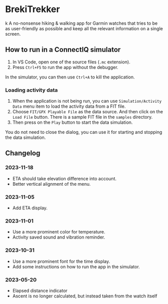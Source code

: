 # BrekiTrekker
k
A no-nonsense hiking & walking app for Garmin watches that tries to be as
user-friendly as possible and keep all the relevant information on a single
screen.

## How to run in a ConnectIQ simulator

1. In VS Code, open one of the source files (`.mc` extension).
2. Press `Ctrl+F5` to run the app without the debugger.

In the simulator, you can then use `Ctrl+A` to kill the application.

### Loading activity data

1. When the application is not being run, you can use `Simulation/Activity Data`
   menu item to load the activity data from a FIT file.
2. Choose `FIT/GPX Playable File` as the data source. And then click on the
   `Load File` button. There is a sample FIT file in the `samples` directory.
3. Then press on the `Play` button to start the data simulation.

You do not need to close the dialog, you can use it for starting and stopping
the data simulation.

## Changelog

### 2023-11-18

- ETA should take elevation difference into account.
- Better vertical alignment of the menu.


### 2023-11-05

- Add ETA display.

### 2023-11-01

- Use a more prominent color for temperature.
- Activity saved sound and vibration reminder.

### 2023-10-31

- Use a more prominent font for the time display.
- Add some instructions on how to run the app in the simulator.

### 2023-05-20

- Elapsed distance indicator
- Ascent is no longer calculated, but instead taken from the watch itself
